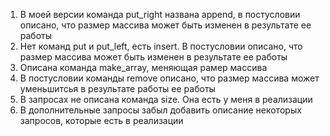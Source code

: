 
1. В моей версии команда put_right названа append, в постусловии описано, что размер массива может быть изменен в результате ее работы
2. Нет команд put и put_left, есть insert. В постусловии описано, что размер массива может быть изменен в результате ее работы
3. Описана команда make_array, меняющая рамер массива
4. В постусловии команды remove описано, что размер массива может уменьшитсья в результате работы ее работы
5. В запросах не описана команда size. Она есть у меня в реализации
6. В дополнительные запросы забыл добавить описание некоторых запросов, которые есть в реализации 